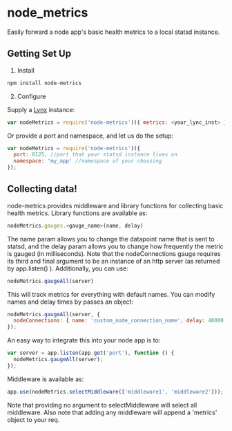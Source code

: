 # node_metrics
Easily forward a node app's basic health metrics to a local statsd instance.

## Getting Set Up
1. Install

  ```js
  npm install node-metrics
  ```
2. Configure

  Supply a [Lynx](https://github.com/dscape/lynx) instance:

  ```js
  var nodeMetrics = require('node-metrics')({ metrics: <your_lync_inst> });
  ```
  Or provide a port and namespace, and let us do the setup:

  ```js
  var nodeMetrics = require('node-metrics')({
    port: 8125, //port that your statsd instance lives on
    namespace: 'my_app' //namespace of your choosing
  });
  ```
  
## Collecting data!
  node-metrics provides middleware and library functions for collecting basic health metrics. Library functions are available as:

  ```js
  nodeMetrics.gauges.<gauge_name>(name, delay)
  ```

  The name param allows you to change the datapoint name that is sent to statsd, and the delay param allows you to change how frequently the metric is gauged (in milliseconds). Note that the nodeConnections gauge requires its third and final argument to be an instance of an http server (as returned by app.listen() ).
  Additionally, you can use:

  ```js
  nodeMetrics.gaugeAll(server)
  ```
  This will track metrics for everything with default names. You can modify names and delay times by passes an object:

  ```js
  nodeMetrics.gaugeAll(server, {
    nodeConnections: { name: 'custom_node_connection_name', delay: 40000 }
  });
  ```
  
  An easy way to integrate this into your node app is to:

  ```js
  var server = app.listen(app.get('port'), function () {
    nodeMetrics.gaugeAll(server);
  });
  ```
  
  Middleware is available as:

  ```js
  app.use(nodeMetrics.selectMiddleware(['middleware1', 'middleware2']));
  ```
  Note that providing no argument to selectMiddleware will select all middleware. Also note that adding any middleware will append a 'metrics' object to your req.
  
